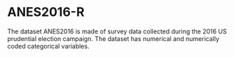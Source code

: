 # ANES2016-R

The dataset ANES2016 is made of survey data collected during the 2016 US prudential election
campaign. The dataset has numerical and numerically coded categorical variables.

